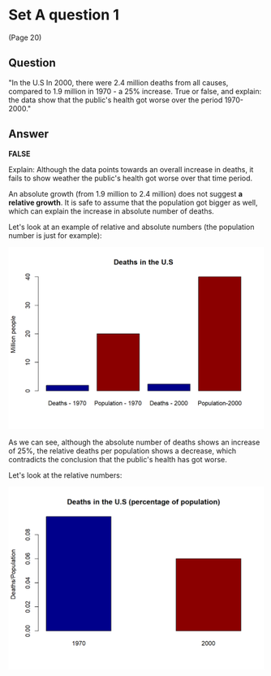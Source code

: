 # Set A question 1 
(Page 20)

## Question

"In the U.S In 2000, there were 2.4 million deaths from all causes, compared to 1.9 million in 1970 - a 25% increase. 
True or false, and explain: the data show that the public's health got worse over the period 1970-2000."

## Answer

**FALSE**

Explain: Although the data points towards an overall increase in deaths,
it fails to show weather the public's health got worse over that time period. 

An absolute growth (from 1.9 million to 2.4 million) does not suggest **a relative growth**.
It is safe to assume that the population got bigger as well, which can explain the increase in
absolute number of deaths.

Let's look at an example of relative and absolute numbers (the population number is just for example):

<img src="02-Set-A-Q1_files/figure-html/unnamed-chunk-1-1.png" width="672" />

As we can see, although the absolute number of deaths shows an increase of 25%, the relative deaths per population shows a decrease, which contradicts the conclusion that the public's health has got worse.

Let's look at the relative numbers:

<img src="02-Set-A-Q1_files/figure-html/unnamed-chunk-2-1.png" width="672" />


